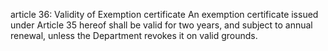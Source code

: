 article 36: Validity of Exemption certificate
An exemption certificate issued under Article 35 hereof shall be valid for two years, and subject to annual renewal, unless the Department revokes it on valid grounds.
<ul>
</ul>